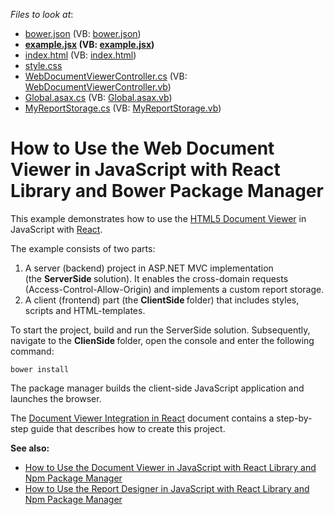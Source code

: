 <!-- default file list -->
*Files to look at*:

* [bower.json](./CS/ClientSide/bower.json) (VB: [bower.json](./VB/ClientSide/bower.json))
* **[example.jsx](./CS/ClientSide/example.jsx) (VB: [example.jsx](./VB/ClientSide/example.jsx))**
* [index.html](./CS/ClientSide/index.html) (VB: [index.html](./VB/ClientSide/index.html))
* [style.css](./CS/ClientSide/style.css)
* [WebDocumentViewerController.cs](./CS/ServerSide/Controllers/WebDocumentViewerController.cs) (VB: [WebDocumentViewerController.vb](./VB/ServerSide/Controllers/WebDocumentViewerController.vb))
* [Global.asax.cs](./CS/ServerSide/Global.asax.cs) (VB: [Global.asax.vb](./VB/ServerSide/Global.asax.vb))
* [MyReportStorage.cs](./CS/ServerSide/MyReportStorage.cs) (VB: [MyReportStorage.vb](./VB/ServerSide/MyReportStorage.vb))
<!-- default file list end -->
# How to Use the Web Document Viewer in JavaScript with React Library and Bower Package Manager


This example demonstrates how to use the [HTML5 Document Viewer](https://docs.devexpress.com/XtraReports/17738) in JavaScript with [React](https://reactjs.org/).

The example consists of two parts: 
1. A server (backend) project in ASP.NET MVC implementation (the <strong>ServerSide </strong>solution). It enables the cross-domain requests (Access-Control-Allow-Origin) and implements a custom report storage.
2. A client (frontend) part (the <strong>ClientSide </strong>folder) that includes styles, scripts and HTML-templates. 

To start the project, build and run the ServerSide solution. Subsequently, navigate to the <strong>ClienSide </strong>folder, open the console and enter the following command:

```bower install```

The package manager builds the client-side JavaScript application and launches the browser.

The [Document Viewer Integration in React](https://docs.devexpress.com/XtraReports/119338) document contains a step-by-step guide that describes how to create this project.

<b>See also:</b>
* [How to Use the Document Viewer in JavaScript with React Library and Npm Package Manager](https://github.com/DevExpress-Examples/reporting-document-viewer-in-javascript-with-react)
* [How to Use the Report Designer in JavaScript with React Library and Npm Package Manager](https://github.com/DevExpress-Examples/reporting-eud-designer-in-javascript-with-react)

